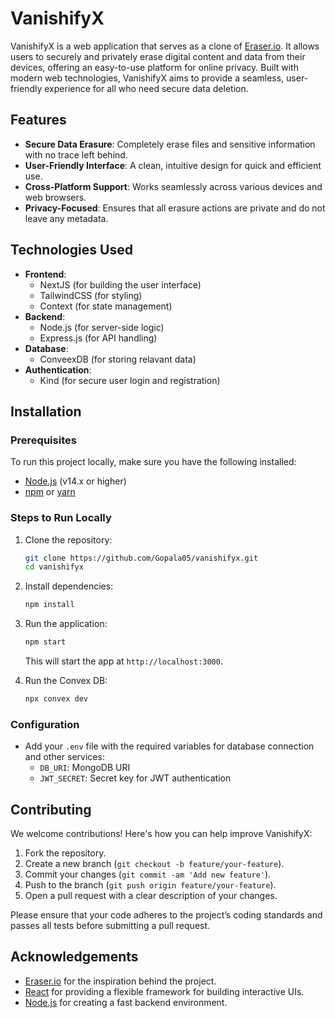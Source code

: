 # VanishifyX

VanishifyX is a web application that serves as a clone of [Eraser.io](https://eraser.io). It allows users to securely and privately erase digital content and data from their devices, offering an easy-to-use platform for online privacy. Built with modern web technologies, VanishifyX aims to provide a seamless, user-friendly experience for all who need secure data deletion.

## Features

- **Secure Data Erasure**: Completely erase files and sensitive information with no trace left behind.
- **User-Friendly Interface**: A clean, intuitive design for quick and efficient use.
- **Cross-Platform Support**: Works seamlessly across various devices and web browsers.
- **Privacy-Focused**: Ensures that all erasure actions are private and do not leave any metadata.

<!--## Demo

You can try out the live demo of VanishifyX at:  
**[VanishifyX Demo Link](https://your-demo-link.com)**

-->

## Technologies Used

- **Frontend**: 
  - NextJS (for building the user interface)
  - TailwindCSS (for styling)
  - Context (for state management)
- **Backend**: 
  - Node.js (for server-side logic)
  - Express.js (for API handling)
- **Database**: 
  - ConveexDB (for storing relavant data)
- **Authentication**:
  - Kind (for secure user login and registration)

## Installation

### Prerequisites

To run this project locally, make sure you have the following installed:

- [Node.js](https://nodejs.org/) (v14.x or higher)
- [npm](https://www.npmjs.com/) or [yarn](https://yarnpkg.com/)

### Steps to Run Locally

1. Clone the repository:

    ```bash
    git clone https://github.com/Gopala05/vanishifyx.git
    cd vanishifyx
    ```

2. Install dependencies:

    ```bash
    npm install
    ```

3. Run the application:

    ```bash
    npm start
    ```

    This will start the app at `http://localhost:3000`.

4. Run the Convex DB:

      ```bash
      npx convex dev
      ```

### Configuration

- Add your `.env` file with the required variables for database connection and other services:
  - `DB_URI`: MongoDB URI
  - `JWT_SECRET`: Secret key for JWT authentication

## Contributing

We welcome contributions! Here's how you can help improve VanishifyX:

1. Fork the repository.
2. Create a new branch (`git checkout -b feature/your-feature`).
3. Commit your changes (`git commit -am 'Add new feature'`).
4. Push to the branch (`git push origin feature/your-feature`).
5. Open a pull request with a clear description of your changes.

Please ensure that your code adheres to the project’s coding standards and passes all tests before submitting a pull request.

## Acknowledgements

- [Eraser.io](https://eraser.io) for the inspiration behind the project.
- [React](https://reactjs.org/) for providing a flexible framework for building interactive UIs.
- [Node.js](https://nodejs.org/) for creating a fast backend environment.

<!--## Contact

For any inquiries or feedback, feel free to reach out:

- **Email**: your-email@example.com
- **GitHub**: [your-username](https://github.com/your-username)
-->
